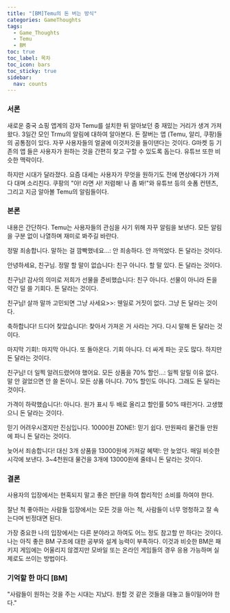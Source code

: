 ```yaml
---
title: "[BM]Temu의 돈 버는 방식"
categories: GameThoughts
tags:
  - Game_Thoughts
  - Temu
  - BM
toc: true
toc_label: 목차
toc_icon: bars
toc_sticky: true
sidebar:
  nav: counts
---
```

### 서론
새로운 중국 쇼핑 앱계의 강자 Temu를 설치한 뒤 알아보던 중 재밌는 거리가 생겨 가져왔다.
3일간 모인 Trmu의 알림에 대하여 알아본다. 돈 잘버는 앱 (Temu, 알리, 쿠팡)들의 공통점이 있다. 자꾸 사용자들의 얼굴에 이것저것을 들이댄다는 것이다. G마켓 등 기존의 앱 들은 사용자가 원하는 것을 간편히 찾고 구할 수 있도록 돕는다. 유튜브 또한 비슷한 맥락이다.

하지만 시대가 달라졌다. 요즘 대세는 사용자가 무엇을 원하기도 전에 면상에다가 가져다 대며 소리친다. 쿠팡의 "야! 라면 사! 저렴해! 나 좀 봐!"와 유튜브 등의 숏폼 컨텐츠, 그리고 지금 알아볼 Temu의 알림들이다.

### 본론
내용은 간단하다. Temu는 사용자들의 관심을 사기 위해 자꾸 알림을 보낸다. 모든 알림을 구분 없이 나열하며 재미로 봐주길 바란다.

정말 죄송합니다. 말하는 걸 깜빡했네요...: 안 죄송하다. 안 까먹었다. 돈 달라는 것이다.

안녕하세요, 친구님. 정말 할 말이 없습니다: 친구 아니다. 할 말 있다. 돈 달라는 것이다.

친구님! 감사의 의미로 저희가 선물을 준비했습니다: 친구 아니다. 선물이 아니라 돈을 약간 덜 쓸 기회다. 돈 달라는 것이다.

친구님! 살까 말까 고민되면 그냥 사세요>>: 웬일로 거짓이 없다. 그냥 돈 달라는 것이다.

축하합니다! 드디어 찾았습니다!: 찾아서 가져온 거 사라는 거다. 다시 말해 돈 달라는 것이다.

마지막 기회!: 마지막 아니다. 또 돌아온다. 기회 아니다. 더 싸게 파는 곳도 많다. 하지만 돈 달라는 것이다.

친구님! 더 일찍 알려드렸어야 했어요. 모든 상품을 70% 할인...: 일찍 알릴 이유 없다. 말 안 걸었으면 안 쓸 돈이니. 모든 상품 아니다. 70% 할인도 아니다. 그래도 돈 달라는 것이다.

가격이 하락했습니다!: 아니다. 원가 표시 두 배로 올리고 할인률 50% 때린거다. 고생했으니 돈 달라는 것이다.

믿기 어려우시겠지만 진심입니다. 10000원 ZONE!: 믿기 쉽다. 만원짜리 물건들 만원에 파니 돈 달라는 것이다.

늦어서 죄송합니다! 대신 3개 상품을 13000원에 가져갈 혜택!: 안 늦었다. 매일 비슷한 시각에 보낸다. 3~4천원대 물건을 3개에 13000원에 줄테니 돈 달라는 것이다.

### 결론
사용자의 입장에서는 현혹되지 말고 좋은 판단을 하여 합리적인 소비를 하여야 한다.

잘난 척 좋아하는 사람들 입장에서는 모든 것을 아는 척, 사람들이 너무 멍청하고 잘 속는다며 빈정대면 된다.

가장 중요한 나의 입장에서는 다른 분야라고 하여도 어느 정도 참고할 만 하다는 것이다. 나는 아직 좋은 BM 구조에 대한 공부와 설계 능력이 부족하다. 이것과 비슷한 BM은 패키지 게임에는 어울리지 않겠지만 모바일 또는 온라인 게임들의 경우 응용 가능하며 실제로도 쓰이는 방법이다.

### 기억할 한 마디 [BM]
"사람들이 원하는 것을 주는 시대는 지났다. 원할 것 같은 것들을 대놓고 들이밀어야 한다."